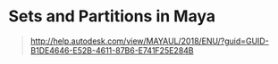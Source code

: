 # Sets and Partitions in Maya

> http://help.autodesk.com/view/MAYAUL/2018/ENU/?guid=GUID-B1DE4646-E52B-4611-87B6-E741F25E284B
